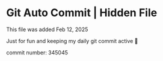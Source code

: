 # Git Auto Commit | Hidden File

This file was added Feb 12, 2025

Just for fun and keeping my daily git commit active 🤪

commit number: 345045
